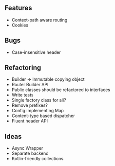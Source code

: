 ## Features

* Context-path aware routing
* Cookies


## Bugs

* Case-insensitive header


## Refactoring

* Builder -> Immutable copying object
* Router Builder API
* Public classes should be refactored to interfaces
* Write tests
* Single factory class for all?
* Remove prefixes?
* Config implementing Map
* Content-type based dispatcher
* Fluent header API


## Ideas

* Async Wrapper
* Separate backend
* Kotlin-friendly collections
